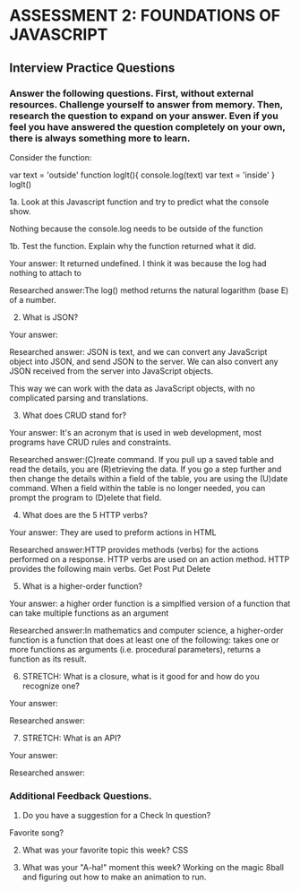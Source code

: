 # ASSESSMENT 2: FOUNDATIONS OF JAVASCRIPT
## Interview Practice Questions

### Answer the following questions. First, without external resources. Challenge yourself to answer from memory. Then, research the question to expand on your answer. Even if you feel you have answered the question completely on your own, there is always something more to learn.

Consider the function:

var text = 'outside'
function logIt(){
  console.log(text)
  var text = 'inside'
}
logIt()


1a. Look at this Javascript function and try to predict what the console show.

Nothing because the console.log needs to be outside of the function

1b. Test the function. Explain why the function returned what it did.

  Your answer: It returned undefined. I think it was because the log had nothing to attach to

  Researched answer:The log() method returns the natural logarithm (base E) of a number.




2. What is JSON?

  Your answer:

  Researched answer: JSON is text, and we can convert any JavaScript object into JSON, and send JSON to the server. We can also convert any JSON received from the server into JavaScript objects.

This way we can work with the data as JavaScript objects, with no complicated parsing and translations.




3. What does CRUD stand for?

  Your answer: It's an acronym that is used in web development, most programs have CRUD rules and constraints.

  Researched answer:(C)reate command. If you pull up a saved table and read the details, you are (R)etrieving the data. If you go a step further and then change the details within a field of the table, 
  you are using the (U)date command. When a field within the table is no longer needed, you can prompt the program to (D)elete that field.



4. What does are the 5 HTTP verbs?

  Your answer: They are used to preform actions in HTML 

  Researched answer:HTTP provides methods (verbs) for the actions performed on a response. HTTP verbs are used on an action method. HTTP provides the following main verbs.
Get
Post
Put
Delete



5. What is a higher-order function?

  Your answer: a higher order function is a simplfied version of a function that can take multiple functions as an argument 

  Researched answer:In mathematics and computer science, a higher-order function is a function that does at least one of the following:
takes one or more functions as arguments (i.e. procedural parameters),
returns a function as its result.


6. STRETCH: What is a closure, what is it good for and how do you recognize one?

  Your answer:

  Researched answer:


7. STRETCH: What is an API?

  Your answer:

  Researched answer:


### Additional Feedback Questions.

1. Do you have a suggestion for a Check In question?

Favorite song?

2. What was your favorite topic this week?
CSS


3. What was your "A-ha!" moment this week?
Working on the magic 8ball and figuring out how to make an animation to run.
